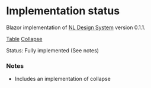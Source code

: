 # Implementation status
Blazor implementation of [NL Design System](https://nl-design-system.gitlab.io/nl-design-system/index.html) version 0.1.1. 

[Table](https://nl-design-system.gitlab.io/nl-design-system/componenten/table/index.html)
[Collapse](https://nl-design-system.gitlab.io/nl-design-system/componenten/collapse/index.html)

Status: Fully implemented (See notes)

### Notes
- Includes an implementation of collapse
